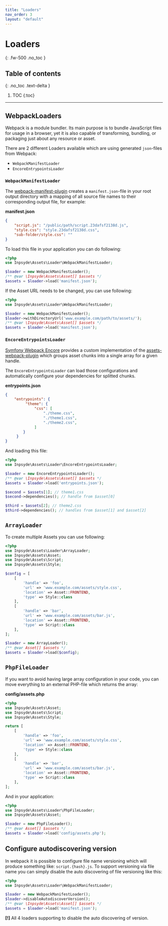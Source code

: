 ```yaml
---
title: "Loaders"
nav_order: 3
layout: "default"
---
```

# Loaders
{: .fw-500 .no_toc }

## Table of contents
{: .no_toc .text-delta }
1. TOC
{:toc}
---

## WebpackLoaders
Webpack is a module bundler. Its main purpose is to bundle JavaScript files for usage in a browser, yet it is also capable of transforming, bundling, or packaging just about any resource or asset.

There are 2 different Loaders available which are using generated `json`-files from Webpack:

- `WebpackManifestLoader`
- `EncoreEntrypointsLoader`

### `WebpackManifestLoader`
The [webpack-manifest-plugin](https://www.npmjs.com/package/webpack-manifest-plugin) creates a `manifest.json`-file in your root output directory with a mapping of all source file names to their corresponding output file, for example:

**manifest.json**
```json
{
    "script.js": "/public/path/script.23dafsf2138d.js",
    "style.css": "style.23dafsf2138d.css",
    "sub-folder/style.css": ""
}
```

To load this file in your application you can do following:

```php
<?php
use Inpsyde\Assets\Loader\WebpackManifestLoader;

$loader = new WebpackManifestLoader();
/** @var \Inpsyde\Assets\Asset[] $assets */
$assets = $loader->load('manifest.json');
```

If the Asset URL needs to be changed, you can use following:

```php
<?php
use Inpsyde\Assets\Loader\WebpackManifestLoader;

$loader = new WebpackManifestLoader();
$loader->withDirectoryUrl('www.example.com/path/to/assets/');
/** @var \Inpsyde\Assets\Asset[] $assets */
$assets = $loader->load('manifest.json');
```

### `EncoreEntrypointsLoader`

[Symfony Webpack Encore](https://symfony.com/doc/current/frontend.html) provides a custom implementation of the [assets-webpack-plugin](https://www.npmjs.com/package/assets-webpack-plugin) which groups asset chunks into a single array for a given handle.

The `EncoreEntrypointsLoader` can load those configurations and automatically configure your dependencies for splitted chunks.

**entrypoints.json**

```json
{
    "entrypoints": {
         "theme": {
             "css": [
                 "./theme.css",
                 "./theme1.css",
                 "./theme2.css",
             ]
        }
     }
}
```

And loading this file:

```php
<?php
use Inpsyde\Assets\Loader\EncoreEntrypointsLoader;

$loader = new EncoreEntrypointsLoader();
/** @var \Inpsyde\Assets\Asset[] $assets */
$assets = $loader->load('entrypoints.json');

$second = $assets[1]; // theme1.css
$second->dependencies(); // handle from $asset[0]

$third = $assets[2]; // theme2.css
$third->dependencies(); // handles from $asset[1] and $asset[2]
```


## `ArrayLoader`

To create multiple Assets you can use following:

```php
<?php
use Inpsyde\Assets\Loader\ArrayLoader;
use Inpsyde\Assets\Asset;
use Inpsyde\Assets\Script;
use Inpsyde\Assets\Style;

$config = [
    [
        'handle' => 'foo',
        'url' => 'www.example.com/assets/style.css',
        'location' => Asset::FRONTEND,
        'type' => Style::class
    ],
    [
        'handle' => 'bar',
        'url' => 'www.example.com/assets/bar.js',
        'location' => Asset::FRONTEND,
        'type' => Script::class
    ],
];

$loader = new ArrayLoader();
/** @var Asset[] $assets */
$assets = $loader->load($config);
```

## `PhpFileLoader`

If you want to avoid having large array configuration in your code, you can move everything to an external PHP-file which returns the array:

**config/assets.php**
```php
<?php
use Inpsyde\Assets\Asset;
use Inpsyde\Assets\Script;
use Inpsyde\Assets\Style;

return [
    [
		'handle' => 'foo',
		'url' => 'www.example.com/assets/style.css',
		'location' => Asset::FRONTEND,
		'type' => Style::class
    ],
    [
		'handle' => 'bar',
		'url' => 'www.example.com/assets/bar.js',
		'location' => Asset::FRONTEND,
		'type' => Script::class
    ],
];
```

And in your application:

```php
<?php
use Inpsyde\Assets\Loader\PhpFileLoader;
use Inpsyde\Assets\Asset;

$loader = new PhpFileLoader();
/** @var Asset[] $assets */
$assets = $loader->load('config/assets.php');
```


## Configure autodiscovering version

In webpack it is possible to configure file name versioning which will produce something like: `script.{hash}.js`. To support versioning via file name you can simply disable the auto discovering of file versioning like this:

```php
<?php
use Inpsyde\Assets\Loader\WebpackManifestLoader;

$loader = new WebpackManifestLoader();
$loader->disableAutodiscoverVersion();
/** @var \Inpsyde\Assets\Asset[] $assets */
$assets = $loader->load('manifest.json');
```

**[!]** All 4 loaders supporting to disable the auto discovering of version.